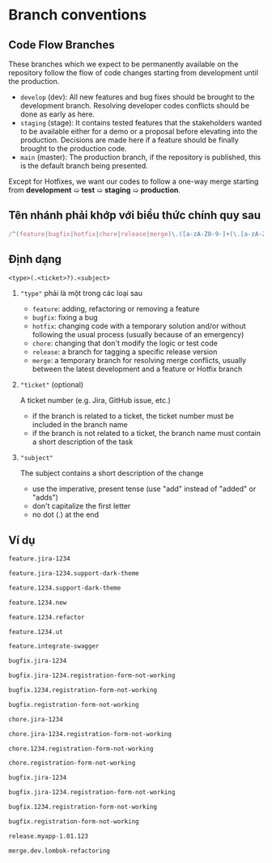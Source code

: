 # Branch conventions

## Code Flow Branches

These branches which we expect to be permanently available on the repository follow the flow of code changes starting from development until the production.

- `develop` (dev): All new features and bug fixes should be brought to the development branch. Resolving developer codes conflicts should be done as early as here.
- `staging` (stage): It contains tested features that the stakeholders wanted to be available either for a demo or a proposal before elevating into the production. Decisions are made here if a feature should be finally brought to the production code.
- `main` (master): The production branch, if the repository is published, this is the default branch being presented.

Except for Hotfixes, we want our codes to follow a one-way merge starting from **development** ➯ **test** ➯ **staging** ➯ **production**.

## Tên nhánh phải khớp với biểu thức chính quy sau

```js
/^(feature|bugfix|hotfix|chore|release|merge)\.([a-zA-Z0-9-]+(\.[a-zA-Z0-9-]+)*)$/;
```

## Định dạng

```txt
<type>(.<ticket>?).<subject>
```

1. `"type"` phải là một trong các loại sau

    - `feature`: adding, refactoring or removing a feature
    - `bugfix`: fixing a bug
    - `hotfix`: changing code with a temporary solution and/or without following the usual process (usually because of an emergency)
    - `chore`: changing that don't modify the logic or test code
    - `release`: a branch for tagging a specific release version
    - `merge`: a temporary branch for resolving merge conflicts, usually between the latest development and a feature or Hotfix branch

2. `"ticket"` (optional)

   A ticket number (e.g. Jira, GitHub issue, etc.)
    - if the branch is related to a ticket, the ticket number must be included in the branch name
    - if the branch is not related to a ticket, the branch name must contain a short description of the task

3. `"subject"`

   The subject contains a short description of the change

   - use the imperative, present tense (use "add" instead of "added" or "adds")
   - don't capitalize the first letter
   - no dot (.) at the end

## Ví dụ

```bash
feature.jira-1234

feature.jira-1234.support-dark-theme

feature.1234.support-dark-theme

feature.1234.new

feature.1234.refactor

feature.1234.ut

feature.integrate-swagger
```

```bash
bugfix.jira-1234

bugfix.jira-1234.registration-form-not-working

bugfix.1234.registration-form-not-working

bugfix.registration-form-not-working
```

```bash
chore.jira-1234

chore.jira-1234.registration-form-not-working

chore.1234.registration-form-not-working

chore.registration-form-not-working
```

```bash
bugfix.jira-1234

bugfix.jira-1234.registration-form-not-working

bugfix.1234.registration-form-not-working

bugfix.registration-form-not-working
```

```bash
release.myapp-1.01.123
```

```bash
merge.dev.lombok-refactoring
```
